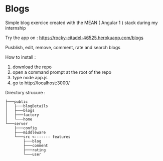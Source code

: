 # Blogs
Simple blog exercice created with the MEAN ( Angular 1 ) stack during my internship

Try the app on : https://rocky-citadel-46525.herokuapp.com/blogs

Pusblish, edit, remove, comment, rate and search blogs

How to install :
1. download the repo
2. open a command prompt at the root of the repo
3. type node app.js
4. go to http://localhost:3000/

Directory strucure :
```
├───public
│   ├───blogDetails
│   ├───blogs
│   ├───factory
│   └───home
└───server       
    ├───config
    ├───middleware
    └───src <------- features
        ├───blog
        ├───comment
        ├───rating
        └───user
```
